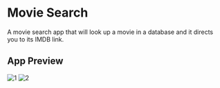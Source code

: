 # Movie Search

A movie search app that will look up a movie in a database and it directs you to its IMDB link.

## App Preview
![1](https://github.com/ldizon8/iOS-Development/blob/master/Movie%20Search/Movie%20Search/1.png)
![2](https://github.com/ldizon8/iOS-Development/blob/master/Movie%20Search/Movie%20Search/2.png)

